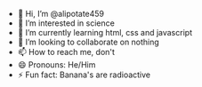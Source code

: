 - 👋 Hi, I’m @alipotate459
- 👀 I’m interested in science
- 🌱 I’m currently learning html, css and javascript
- 💞️ I’m looking to collaborate on nothing
- 📫 How to reach me, don't
- 😄 Pronouns: He/Him
- ⚡ Fun fact: Banana's are radioactive

<!---
alipotate459/alipotate459 is a ✨ special ✨ repository because its `README.md` (this file) appears on your GitHub profile.
You can click the Preview link to take a look at your changes.
--->
